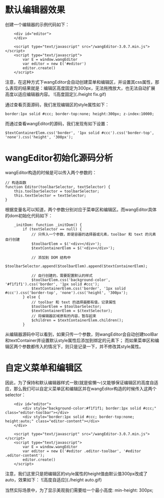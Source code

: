 # 默认编辑器效果
创建一个编辑器的示例代码如下：
```
    <div id="editor">
    </div>

    <script type="text/javascript" src="/wangEditor-3.0.7.min.js"></script>
    <script type="text/javascript">
        var E = window.wangEditor
        var editor = new E('#editor')
        editor.create()
    </script>
```
注意，在这种方式下wangEditor会自动创建菜单和编辑区，并设置其css属性，那么表现的结果就是：编辑区高度固定为300px，无法拖拽放大，也无法自动扩展高度以适应编辑器内容。
![高度固定](./height fix.gif)

通过查看页面源码，我们发现编辑区的style属性如下：
```
border:1px solid #ccc; border-top:none; height:300px; z-index:10000;
```
而通过查看wangEditor的源码，我们发现有如下设置：
```
$textContainerElem.css('border', '1px solid #ccc').css('border-top', 'none').css('height', '300px');
```

# wangEditor初始化源码分析
wangEditor构造的时候是可以传入两个参数的：
```
// 构造函数
function Editor(toolbarSelector, textSelector) {
    this.toolbarSelector = toolbarSelector;
    this.textSelector = textSelector;
}
```
根据变量名可以知道，两个参数分别对应于菜单区和编辑区。而wangEditor具体的dom初始化代码如下：
```
    _initDom: function _initDom() {
        if (textSelector == null) {
            // 只传入一个参数，即是容器的选择器或元素，toolbar 和 text 的元素自行创建
            $toolbarElem = $('<div></div>');
            $textContainerElem = $('<div></div>');

            // 添加到 DOM 结构中
            $toolbarSelector.append($toolbarElem).append($textContainerElem);

            // 自行创建的，需要配置默认的样式
            $toolbarElem.css('background-color', '#f1f1f1').css('border', '1px solid #ccc');
            $textContainerElem.css('border', '1px solid #ccc').css('border-top', 'none').css('height', '300px');
        } else {
            // toolbar 和 text 的选择器都有值，记录属性
            $toolbarElem = $toolbarSelector;
            $textContainerElem = $(textSelector);
            // 将编辑器区域原有的内容，暂存起来
            $children = $textContainerElem.children();
        }
```
从编辑器源码中可以看到，如果只传一个参数，则wangEditor会自动创建toolBar和textContainer并设置默认style属性后添加到绑定的元素下；
而如果菜单区和编辑区两个参数都传入的情况下，则只是记录一下，并不修改其style属性。

# 自定义菜单和编辑区
因此，为了保持和默认编辑器样式一致(就是偷懒～)又能够保证编辑区的高度自适应，那么我们可以自定义菜单区和编辑区并在wangEditor构造的时候传入这两个selector：
```
    <div id="editor">
        <div style="background-color:#f1f1f1; border:1px solid #ccc;" class="editor-toolbar"></div>
        <div style="border:1px solid #ccc; border-top:none; height:auto;" class="editor-content"></div>
    </div>

    <script type="text/javascript" src="/wangEditor-3.0.7.min.js"></script>
    <script type="text/javascript">
        var E = window.wangEditor
        var editor = new E('#editor .editor-toolbar', '#editor .editor-content');
        editor.create()
    </script>
```
注意，我们这里只是把编辑区的style属性的height值由默认值300px改成了auto，效果如下：
![高度自适应](./height auto.gif)

当然实际场景中，为了显示美观我们需要给一个最小高度: min-height: 300px;